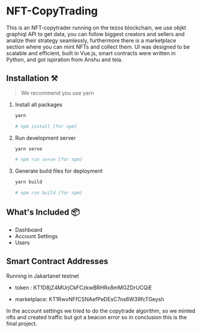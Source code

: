 # NFT-CopyTrading

This is an NFT-copytrader running on the tezos blockchain, we use objkt graphiql API to get data, you can follow biggest creators and sellers and analize their strategy seamlessly, furthermore there is a marketplace section where you can mint NFTs and collect them.
UI was designed to be scalable and efficient, built in Vue.js, smart contracts were written in Python, and got ispiration from Anshu and teia.

## Installation ⚒️

> We recommend you use yarn

1. Install all packages

   ```bash
   yarn

   # npm install [for npm]
   ```

2. Run development server

   ```bash
   yarn serve

   # npm run serve [for npm]
   ```

3. Generate build files for deployment

   ```bash
   yarn build

   # npm run build [for npm]
   ```

## What's Included 📦

- Dashboard
- Account Settings
- Users

## Smart Contract Addresses

Running in Jakartanet testnet

- token : KT1D8jZ4MUrjCkFCzkwBRHRx8mMGZDrUCQiE

- marketplace: KT1RwvNFfCSNAefPeDEsC7ns6W39fcTGeysh

In the account settings we tried to do the copytrade algorithm, so we minted nfts and created traffic but got a beacon error so in conclusion this is the final project.
